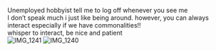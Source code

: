    Unemployed hobbyist tell me to log off whenever you see me          
     I don’t speak much i just like being around. however, you can always interact especially if we have commonalities!!                          
    whisper to interact, be nice and patient                             
![IMG_1241](https://github.com/user-attachments/assets/65c63660-3785-47cb-85be-04688e1e52b6)
![IMG_1240](https://github.com/user-attachments/assets/a475cc9e-6844-4e86-be04-f422482310d6)

 
 

